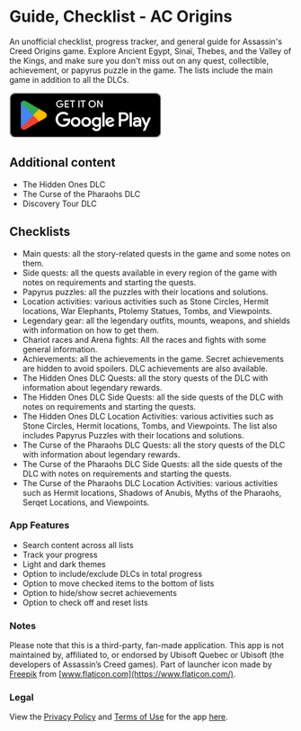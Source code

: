 # Guide, Checklist - AC Origins

An unofficial checklist, progress tracker, and general guide for Assassin's Creed Origins game. Explore Ancient Egypt, Sinaï, Thebes, and the Valley of the Kings, and make sure you don't miss out on any quest, collectible, achievement, or papyrus puzzle in the game. The lists include the main game in addition to all the DLCs.

[![Google Play](google_play.png)](https://play.google.com/store/apps/details?id=me.mmagg.ac_origins_checklist)

## Additional content
* The Hidden Ones DLC
* The Curse of the Pharaohs DLC
* Discovery Tour DLC


## Checklists
* Main quests: all the story-related quests in the game and some notes on them.
* Side quests: all the quests available in every region of the game with notes on requirements and starting the quests.
* Papyrus puzzles: all the puzzles with their locations and solutions.
* Location activities: various activities such as Stone Circles, Hermit locations, War Elephants, Ptolemy Statues, Tombs, and Viewpoints.
* Legendary gear: all the legendary outfits, mounts, weapons, and shields with information on how to get them.
* Chariot races and Arena fights: All the races and fights with some general information.
* Achievements: all the achievements in the game. Secret achievements are hidden to avoid spoilers. DLC achievements are also available.
* The Hidden Ones DLC Quests: all the story quests of the DLC with information about legendary rewards.
* The Hidden Ones DLC Side Quests: all the side quests of the DLC with notes on requirements and starting the quests.
* The Hidden Ones DLC Location Activities: various activities such as Stone Circles, Hermit locations, Tombs, and Viewpoints. The list also includes Papyrus Puzzles with their locations and solutions.
* The Curse of the Pharaohs DLC Quests: all the story quests of the DLC with information about legendary rewards.
* The Curse of the Pharaohs DLC Side Quests: all the side quests of the DLC with notes on requirements and starting the quests.
* The Curse of the Pharaohs DLC Location Activities: various activities such as Hermit locations, Shadows of Anubis, Myths of the Pharaohs, Serqet Locations, and Viewpoints.


### App Features
* Search content across all lists
* Track your progress
* Light and dark themes
* Option to include/exclude DLCs in total progress
* Option to move checked items to the bottom of lists
* Option to hide/show secret achievements
* Option to check off and reset lists


### Notes
Please note that this is a third-party, fan-made application. This app is not maintained by, affiliated to, or endorsed by Ubisoft Quebec or Ubisoft (the developers of Assassin’s Creed games).
Part of launcher icon made by [Freepik](https://www.flaticon.com/authors/freepik) from [www.flaticon.com](https://www.flaticon.com/).


### Legal
View the [Privacy Policy](https://github.com/MMagg-dev/Checklist_Tracker_and_Guide_AC_Origins/blob/master/legal/Privacy_Policy.md) and [Terms of Use](https://github.com/MMagg-dev/Checklist_Tracker_and_Guide_AC_Origins/blob/master/legal/Terms_of_Use.md) for the app [here](https://github.com/MMagg-dev/Checklist_Tracker_and_Guide_AC_Origins/tree/master/legal).
